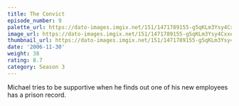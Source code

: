 ```yaml
---
title: The Convict
episode_number: 9
palette_url: https://dato-images.imgix.net/151/1471789155-g5qKLm3Ysy4Cxxe4hgWfr6jLeNu.jpg?ixlib=rb-1.1.0&ch=DPR%2CWidth&auto=enhance&palette=json
image_url: https://dato-images.imgix.net/151/1471789155-g5qKLm3Ysy4Cxxe4hgWfr6jLeNu.jpg?ixlib=rb-1.1.0&ch=DPR%2CWidth&auto=compress%2Cformat&w=500
thumbnail_url: https://dato-images.imgix.net/151/1471789155-g5qKLm3Ysy4Cxxe4hgWfr6jLeNu.jpg?ixlib=rb-1.1.0&ch=DPR%2CWidth&auto=enhance&w=500&h=280&fit=crop&fm=jpg
date: '2006-11-30'
weight: 38
rating: 8.7
category: Season 3
---
```


Michael tries to be supportive when he finds out one of his new employees has a prison record.